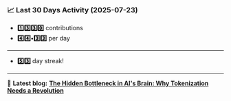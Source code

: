 <!--START_STATS-->
### 📈 Last 30 Days Activity (2025-07-23)  
- **1️⃣3️⃣3️⃣0️⃣** contributions  
- **4️⃣4️⃣•3️⃣3️⃣** per day
---
- **5️⃣3️⃣** day streak!
---
📝 **Latest blog:** [**The Hidden Bottleneck in AI's Brain: Why Tokenization Needs a Revolution**](https://andriak.com/blog/tokenization-revolution)
<!--END_STATS-->

